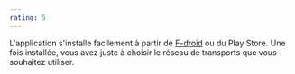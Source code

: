 ```yaml
---
rating: 5
---
```


L'application s'installe facilement à partir de [F-droid](https://f-droid.org/fr/packages/de.grobox.liberario/) ou du Play Store. Une fois installée, vous avez juste à choisir le réseau de transports que vous souhaitez utiliser.
